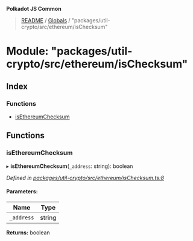 **Polkadot JS Common**

> [README](../README.md) / [Globals](../globals.md) / "packages/util-crypto/src/ethereum/isChecksum"

# Module: "packages/util-crypto/src/ethereum/isChecksum"

## Index

### Functions

* [isEthereumChecksum](_packages_util_crypto_src_ethereum_ischecksum_.md#isethereumchecksum)

## Functions

### isEthereumChecksum

▸ **isEthereumChecksum**(`_address`: string): boolean

*Defined in [packages/util-crypto/src/ethereum/isChecksum.ts:8](https://github.com/polkadot-js/common/blob/dd1220ac/packages/util-crypto/src/ethereum/isChecksum.ts#L8)*

#### Parameters:

Name | Type |
------ | ------ |
`_address` | string |

**Returns:** boolean
